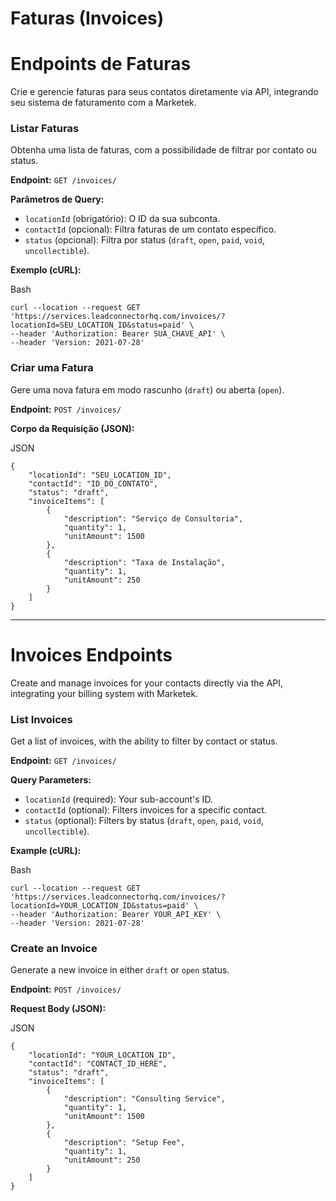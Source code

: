 # Faturas (Invoices)

# Endpoints de Faturas

Crie e gerencie faturas para seus contatos diretamente via API, integrando seu sistema de faturamento com a Marketek.

### Listar Faturas

Obtenha uma lista de faturas, com a possibilidade de filtrar por contato ou status.

**Endpoint:** `GET /invoices/`

**Parâmetros de Query:**

*   `locationId` (obrigatório): O ID da sua subconta.
*   `contactId` (opcional): Filtra faturas de um contato específico.
*   `status` (opcional): Filtra por status (`draft`, `open`, `paid`, `void`, `uncollectible`).

**Exemplo (cURL):**

Bash

  

```plain
curl --location --request GET 'https://services.leadconnectorhq.com/invoices/?locationId=SEU_LOCATION_ID&status=paid' \
--header 'Authorization: Bearer SUA_CHAVE_API' \
--header 'Version: 2021-07-28'
```

### Criar uma Fatura

Gere uma nova fatura em modo rascunho (`draft`) ou aberta (`open`).

**Endpoint:** `POST /invoices/`

**Corpo da Requisição (JSON):**

JSON

  

```plain
{
    "locationId": "SEU_LOCATION_ID",
    "contactId": "ID_DO_CONTATO",
    "status": "draft",
    "invoiceItems": [
        {
            "description": "Serviço de Consultoria",
            "quantity": 1,
            "unitAmount": 1500
        },
        {
            "description": "Taxa de Instalação",
            "quantity": 1,
            "unitAmount": 250
        }
    ]
}
```

  

* * *

  

# Invoices Endpoints

Create and manage invoices for your contacts directly via the API, integrating your billing system with Marketek.

### List Invoices

Get a list of invoices, with the ability to filter by contact or status.

**Endpoint:** `GET /invoices/`

**Query Parameters:**

*   `locationId` (required): Your sub-account's ID.
*   `contactId` (optional): Filters invoices for a specific contact.
*   `status` (optional): Filters by status (`draft`, `open`, `paid`, `void`, `uncollectible`).

**Example (cURL):**

Bash

  

```plain
curl --location --request GET 'https://services.leadconnectorhq.com/invoices/?locationId=YOUR_LOCATION_ID&status=paid' \
--header 'Authorization: Bearer YOUR_API_KEY' \
--header 'Version: 2021-07-28'
```

### Create an Invoice

Generate a new invoice in either `draft` or `open` status.

**Endpoint:** `POST /invoices/`

**Request Body (JSON):**

JSON

  

```plain
{
    "locationId": "YOUR_LOCATION_ID",
    "contactId": "CONTACT_ID_HERE",
    "status": "draft",
    "invoiceItems": [
        {
            "description": "Consulting Service",
            "quantity": 1,
            "unitAmount": 1500
        },
        {
            "description": "Setup Fee",
            "quantity": 1,
            "unitAmount": 250
        }
    ]
}
```
